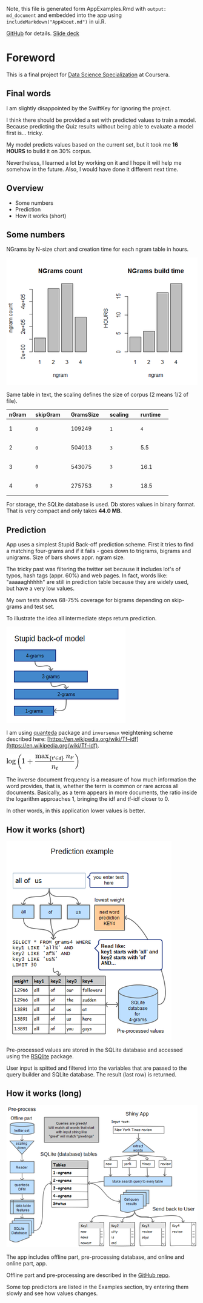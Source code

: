 Note, this file is generated form AppExamples.Rmd with
`output: md_document` and embedded into the app using
`includeMarkdown("AppAbout.md")` in ui.R.

[GitHub](https://github.com/Muhomorik/DSS_Capstone) for details. [Slide
deck](http://rpubs.com/Muhomorik/dssSlides)

Foreword
========

This is a final project for [Data Science
Specialization](https://www.coursera.org/specializations/jhu-data-science)
at Coursera.

Final words
-----------

I am slightly disappointed by the SwiftKey for ignoring the project.

I think there should be provided a set with predicted values to train a
model. Because predicting the Quiz results without being able to
evaluate a model first is... tricky.

My model predicts values based on the current set, but it took me **16
HOURS** to build it on 30% corpus.

Nevertheless, I learned a lot by working on it and I hope it will help
me somehow in the future. Also, I would have done it different next
time.

Overview
--------

-   Some numbers
-   Prediction
-   How it works (short)

Some numbers
------------

NGrams by N-size chart and creation time for each ngram table in hours.

![](AppAbout_files/figure-markdown_strict/chartNgramSize-1.png)<!-- -->

Same table in text, the scaling defines the size of corpus (2 means 1/2
of file).

<table style="width:85%;">
<colgroup>
<col width="13%" />
<col width="18%" />
<col width="19%" />
<col width="16%" />
<col width="16%" />
</colgroup>
<thead>
<tr class="header">
<th align="left">nGram</th>
<th align="left">skipGram</th>
<th align="left">GramsSize</th>
<th align="left">scaling</th>
<th align="left">runtime</th>
</tr>
</thead>
<tbody>
<tr class="odd">
<td align="left"><p>1</p></td>
<td align="left"><pre><code>0</code></pre></td>
<td align="left"><p>109249</p></td>
<td align="left"><pre><code>1</code></pre></td>
<td align="left"><pre><code>4</code></pre></td>
</tr>
<tr class="even">
<td align="left"><p>2</p></td>
<td align="left"><pre><code>0</code></pre></td>
<td align="left"><p>504013</p></td>
<td align="left"><pre><code>3</code></pre></td>
<td align="left"><p>5.5</p></td>
</tr>
<tr class="odd">
<td align="left"><p>3</p></td>
<td align="left"><pre><code>0</code></pre></td>
<td align="left"><p>543075</p></td>
<td align="left"><pre><code>3</code></pre></td>
<td align="left"><p>16.1</p></td>
</tr>
<tr class="even">
<td align="left"><p>4</p></td>
<td align="left"><pre><code>0</code></pre></td>
<td align="left"><p>275753</p></td>
<td align="left"><pre><code>3</code></pre></td>
<td align="left"><p>18.5</p></td>
</tr>
</tbody>
</table>

For storage, the SQLite database is used. Db stores values in binary
format. That is very compact and only takes **44.0 MB**.

Prediction
----------

App uses a simplest Stupid Back-off prediction scheme. First it tries to
find a matching four-grams and if it fails - goes down to trigrams,
bigrams and unigrams. Size of bars shows appr. ngram size.

The tricky past was filtering the twitter set because it includes lot's
of typos, hash tags (appr. 60%) and web pages. In fact, words like:
"aaaaaghhhhh" are still in prediction table because they are widely
used, but have a very low values.

My own tests shows 68-75% coverage for bigrams depending on skip-grams
and test set.

To illustrate the idea all intermediate steps return prediction.

![predictionScheme](myimg/StupidBackof.png)

I am using [quanteda](https://github.com/kbenoit/quanteda) package and
`inversemax` weightening scheme described here:
[https://en.wikipedia.org/wiki/Tf–idf](https://en.wikipedia.org/wiki/Tf–idf).

![weight\_inversemax](myimg/weight_inversemax.png)

The inverse document frequency is a measure of how much information the
word provides, that is, whether the term is common or rare across all
documents. Basically, as a term appears in more documents, the ratio
inside the logarithm approaches 1, bringing the idf and tf-idf closer to
0.

In other words, in this application lower values is better.

How it works (short)
--------------------

![how\_works\_short](myimg/Prediction.png)

Pre-processed values are stored in the SQLite database and accessed
using the [RSQlite](https://github.com/rstats-db/RSQLite) package.

User input is spitted and filtered into the variables that are passed to
the query builder and SQLite database. The result (last row) is
returned.

How it works (long)
-------------------

![app](myimg/App.png)

The app includes offline part, pre-processing database, and online and
online part, app.

Offline part and pre-processing are described in the [GitHub
repo](https://github.com/Muhomorik/DSS_Capstone).

Some top predictors are listed in the Examples section, try entering
them slowly and see how values changes.
